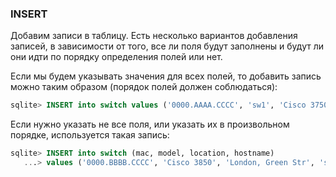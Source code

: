 ### INSERT
Добавим записи в таблицу. Есть несколько вариантов добавления записей, в зависимости от того, все ли поля будут заполнены и будут ли они идти по порядку определения полей или нет.

Если мы будем указывать значения для всех полей, то добавить запись можно таким образом (порядок полей должен соблюдаться):
```sql
sqlite> INSERT into switch values ('0000.AAAA.CCCC', 'sw1', 'Cisco 3750', 'London, Green Str');
```

Если нужно указать не все поля, или указать их в произвольном порядке, используется такая запись:
```sql
sqlite> INSERT into switch (mac, model, location, hostname)
   ...> values ('0000.BBBB.CCCC', 'Cisco 3850', 'London, Green Str', 'sw5');
```

